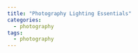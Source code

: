 ```yaml
---
title: "Photography Lighting Essentials"
categories:
  - photography
tags:
  - photography
---
```


